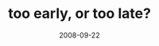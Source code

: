 ---
layout: base.njk
title : 'too early, or too late?' 
view_title : 'too early, or too late?' 
year : '2008' 
date : '2008-09-22' 
img_file : '/drawing/tooearlyortoolate.png' 
html_file : 'tooearlyortoolate' 
next_html : 'thisissogreatihadtoshareitwithyou.html' 
year_order : '425' 
permalink : "title/{{html_file}}.html"
---